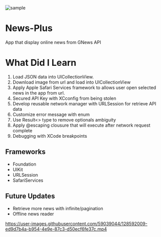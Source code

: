 ![sample](https://user-images.githubusercontent.com/59039044/126834515-b53a8a5d-7ba6-47e6-b32c-6aaee0b77221.png)

# News-Plus

App that display online news from GNews API

# What Did I Learn

1. Load JSON data into UICollectionView.
2. Download image from url and load into UICollectionView
3. Apply Apple Safari Services framework to allows user open selected news in the app from url.
4. Secured API Key with XCconfig from being stolen
5. Develop reusable network manager with URLSession for retrieve API data
6. Customize error message with enum
7. Use Result<> type to remove optionals ambiguity
8. Apply @escaping clousure that will execute after network request complete
9. Debugging with XCode breakpoints 

## Frameworks

- Foundation
- UIKit
- URLSession
- SafariServices

## Future Updates

- Retrieve more news with infinite/pagination
- Offline news reader


https://user-images.githubusercontent.com/59039044/128592009-ed9d7b4a-b954-4e9e-87c3-d50ecf6fe37c.mp4
